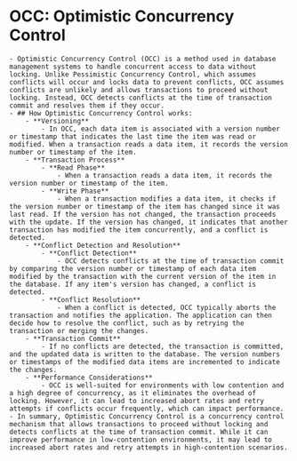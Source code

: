 # OCC: Optimistic Concurrency Control
	- Optimistic Concurrency Control (OCC) is a method used in database management systems to handle concurrent access to data without locking. Unlike Pessimistic Concurrency Control, which assumes conflicts will occur and locks data to prevent conflicts, OCC assumes conflicts are unlikely and allows transactions to proceed without locking. Instead, OCC detects conflicts at the time of transaction commit and resolves them if they occur.
	- ## How Optimistic Concurrency Control works:
		- **Versioning**
			- In OCC, each data item is associated with a version number or timestamp that indicates the last time the item was read or modified. When a transaction reads a data item, it records the version number or timestamp of the item.
		- **Transaction Process**
			- **Read Phase**
				- When a transaction reads a data item, it records the version number or timestamp of the item.
			- **Write Phase**
				- When a transaction modifies a data item, it checks if the version number or timestamp of the item has changed since it was last read. If the version has not changed, the transaction proceeds with the update. If the version has changed, it indicates that another transaction has modified the item concurrently, and a conflict is detected.
		- **Conflict Detection and Resolution**
			- **Conflict Detection**
				- OCC detects conflicts at the time of transaction commit by comparing the version number or timestamp of each data item modified by the transaction with the current version of the item in the database. If any item's version has changed, a conflict is detected.
			- **Conflict Resolution**
				- When a conflict is detected, OCC typically aborts the transaction and notifies the application. The application can then decide how to resolve the conflict, such as by retrying the transaction or merging the changes.
		- **Transaction Commit**
			- If no conflicts are detected, the transaction is committed, and the updated data is written to the database. The version numbers or timestamps of the modified data items are incremented to indicate the changes.
		- **Performance Considerations**
			- OCC is well-suited for environments with low contention and a high degree of concurrency, as it eliminates the overhead of locking. However, it can lead to increased abort rates and retry attempts if conflicts occur frequently, which can impact performance.
	- In summary, Optimistic Concurrency Control is a concurrency control mechanism that allows transactions to proceed without locking and detects conflicts at the time of transaction commit. While it can improve performance in low-contention environments, it may lead to increased abort rates and retry attempts in high-contention scenarios.